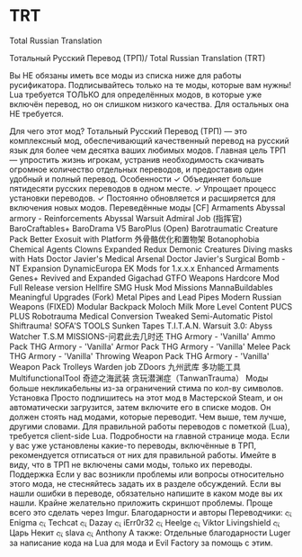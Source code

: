 # TRT
Total Russian Translation

Тотальный Русский Перевод (ТРП)/ Total Russian Translation (TRT)

Вы НЕ обязаны иметь все моды из списка ниже для работы русификатора. Подписывайтесь только на те моды, которые вам нужны!
Lua требуется ТОЛЬКО для определённых модов, в которые уже включён перевод, но он слишком низкого качества. Для остальных она НЕ требуется.

Для чего этот мод?
Тотальный Русский Перевод (ТРП) — это комплексный мод, обеспечивающий качественный перевод на русский язык для более чем десятка ваших любимых модов. Главная цель ТРП — упростить жизнь игрокам, устранив необходимость скачивать огромное количество отдельных переводов, и предоставив один удобный и полный перевод.
Особенности
✓ Объединяет больше пятидесяти русских переводов в одном месте.
✓ Упрощает процесс установки переводов.
✓ Постоянно обновляется и расширяется для включения новых модов.
Переведённые моды
[CF] Armaments
Abyssal armory - Reinforcements
Abyssal Warsuit
Admiral Job (指挥官)
BaroCraftables+
BaroDrama V5
BaroPlus (Open)
Barotraumatic Creature Pack
Better Exosuit with Platform 外骨骼优化和置物架
Botanophobia
Chemical Agents
Clowns Expanded Redux
Demonic Creatures
Diving masks with Hats
Doctor Javier's Medical Arsenal
Doctor Javier's Surgical Bomb - NT Expansion
DynamicEuropa
EK Mods for 1.x.x.x
Enhanced Armaments
Genes+ Revived and Expanded
Gigachad
GTFO Weapons
Hardcore Mod Full Release version
Hellfire SMG
Husk Mod Missions
MannaBuildables
Meaningful Upgrades (Fork)
Metal Pipes and Lead Pipes
Modern Russian Weapons (FIXED)
Modular Backpack
Moloch Milk
More Level Content
PUCS PLUS
Robotrauma Medical Conversion Tweaked
Semi-Automatic Pistol
Shiftrauma!
SOFA'S TOOLS
Sunken Tapes
T.I.T.A.N. Warsuit 3.0: Abyss Watcher
T.S.M MISSIONS-问君此去几时还
THG Armory - 'Vanilla' Ammo Pack
THG Armory - 'Vanilla' Armor Pack
THG Armory - 'Vanilla' Melee Pack
THG Armory - 'Vanilla' Throwing Weapon Pack
THG Armory - 'Vanilla' Weapon Pack
Trolleys
Warden job
ZDoors
九州武库
多功能工具MultifunctionalTool
奇迹之海武装
贪玩潜渊症（TanwanTrauma）
Моды больше некликабельны из-за ограничений стима по кол-ву символов.
Установка
Просто подпишитесь на этот мод в Мастерской Steam, и он автоматически загрузится, затем включите его в списке модов. Он должен стоять над модами, которые переводит. Чем выше, тем лучше, другими словами. Для правильной работы переводов с пометкой (Lua), требуется client-side Lua. Подробности на главной странице мода. Если у вас уже установлены какие-то переводы, включённые в ТРП, рекомендуется отписаться от них для правильной работы. Имейте в виду, что в ТРП не включены сами моды, только их переводы.
Поддержка
Если у вас возникли проблемы или вопросы относительно этого мода, не стесняйтесь задать их в разделе обсуждений.
Если вы нашли ошибки в переводе, обязательно напишите в каком моде вы их нашли. Крайне желательно приложить скриншот проблемы. Проще всего это сделать через Imgur.
Благодарности и авторы
Переводчики:
ඇ Enigma
ඇ Techcat
ඇ Dazay
ඇ iErr0r32
ඇ Heelge
ඇ Viktor Livingshield
ඇ Царь Некит
ඇ slava
ඇ Anthony
А также:
Отдельные благодарности Luger за написание кода на Lua для мода и Evil Factory за помощь с этим.
